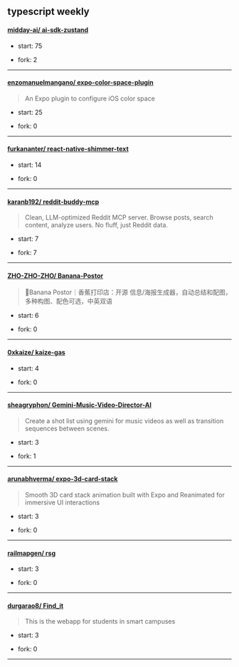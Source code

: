 ## typescript weekly

#### [midday-ai/ ai-sdk-zustand](https://github.com/midday-ai/ai-sdk-zustand)
>  
+ start: 75
+ fork: 2
---
#### [enzomanuelmangano/ expo-color-space-plugin](https://github.com/enzomanuelmangano/expo-color-space-plugin)
>  An Expo plugin to configure iOS color space
+ start: 25
+ fork: 0
---
#### [furkananter/ react-native-shimmer-text](https://github.com/furkananter/react-native-shimmer-text)
>  
+ start: 14
+ fork: 0
---
#### [karanb192/ reddit-buddy-mcp](https://github.com/karanb192/reddit-buddy-mcp)
>  Clean, LLM-optimized Reddit MCP server. Browse posts, search content, analyze users. No fluff, just Reddit data.
+ start: 7
+ fork: 7
---
#### [ZHO-ZHO-ZHO/ Banana-Postor](https://github.com/ZHO-ZHO-ZHO/Banana-Postor)
>  🍌Banana Postor｜香蕉打印店：开源 信息/海报生成器，自动总结和配图，多种构图、配色可选，中英双语
+ start: 6
+ fork: 0
---
#### [0xkaize/ kaize-gas](https://github.com/0xkaize/kaize-gas)
>  
+ start: 4
+ fork: 0
---
#### [sheagryphon/ Gemini-Music-Video-Director-AI](https://github.com/sheagryphon/Gemini-Music-Video-Director-AI)
>  Create a shot list using gemini for music videos as well as transition sequences between scenes.
+ start: 3
+ fork: 1
---
#### [arunabhverma/ expo-3d-card-stack](https://github.com/arunabhverma/expo-3d-card-stack)
>  Smooth 3D card stack animation built with Expo and Reanimated for immersive UI interactions
+ start: 3
+ fork: 0
---
#### [railmapgen/ rsg](https://github.com/railmapgen/rsg)
>  
+ start: 3
+ fork: 0
---
#### [durgarao8/ Find_it](https://github.com/durgarao8/Find_it)
>  This is the webapp for students in smart campuses
+ start: 3
+ fork: 0
---